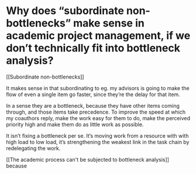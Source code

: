 # Why does “subordinate non-bottlenecks” make sense in academic project management, if we don’t technically fit into bottleneck analysis?
[[Subordinate non-bottlenecks]]

It makes sense in that subordinating to eg. my advisors is going to make the flow of even a single item go faster, since they’re the delay for that item. 

In a sense they are a bottleneck, because they have other items coming through, and those items take precedence. To improve the speed at which my coauthors reply, make the work easy for them to do, make the perceived priority high and make them do as little work as possible. 

It isn’t fixing a bottleneck per se. It’s moving work from a resource with with high load to low load, it’s strengthening the weakest link in the task chain by redelegating the work.

[[The academic process can't be subjected to bottleneck analysis]] because

<!-- {BearID:D4B6B2A7-7365-43B6-A486-2021514E0E84-20759-00000F191B6C1BDB} -->
